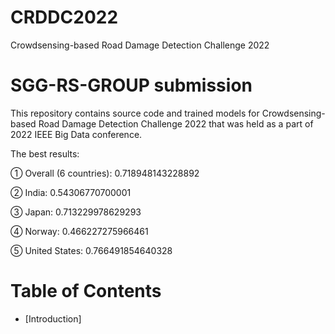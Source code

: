 # CRDDC2022
Crowdsensing-based Road Damage Detection Challenge 2022
# SGG-RS-GROUP submission
This repository contains source code and trained models for Crowdsensing-based Road Damage Detection Challenge 2022 that was held as a part of 2022 IEEE Big Data conference.

The best results:

① Overall (6 countries): 0.718948143228892

② India: 0.54306770700001

③ Japan: 0.713229978629293

④ Norway: 0.466227275966461

⑤ United States: 0.766491854640328

# Table of Contents

* [Introduction]
